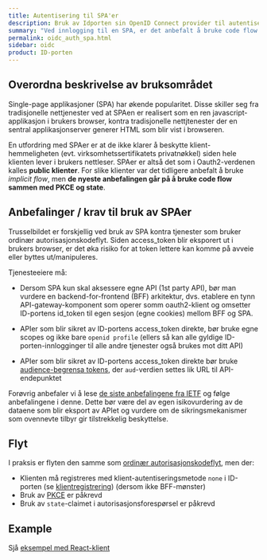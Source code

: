 ```yaml
---
title: Autentisering til SPA'er
description: Bruk av Idporten sin OpenID Connect provider til autentisering til Single  Page Applikasjoner
summary: "Ved innlogging til en SPA, er det anbefalt å bruke code flow med PKCE og state"
permalink: oidc_auth_spa.html
sidebar: oidc
product: ID-porten
---
```


## Overordna beskrivelse av bruksområdet

Single-page applikasjoner (SPA) har økende popularitet. Disse skiller seg fra tradisjonelle nettjenester ved at SPAen er realisert som en ren javascript-applikasjon i brukers browser, kontra tradisjonelle nettjtenester der en sentral applikasjonserver generer HTML som blir vist i browseren.

En utfordring med SPAer er at de ikke klarer å beskytte klient-hemmeligheten (evt. virksomhetssertifikatets privatnøkkel) siden hele klienten lever i brukers nettleser. SPAer er altså det som i Oauth2-verdenen kalles **public klienter**. For slike klienter var det tidligere anbefalt å bruke _implicit flow_, men **de nyeste anbefalingen går på å bruke code flow sammen med PKCE og state**.



## Anbefalinger / krav til bruk av SPAer

Trusselbildet er forskjellig ved bruk av SPA  kontra tjenester som bruker ordinær autorisasjonskodeflyt.  Siden access_token blir eksporert ut i brukers browser, er det øka risiko for at token lettere kan komme på avveie eller byttes ut/manipuleres.

Tjenesteeiere må:

 * Dersom SPA kun skal aksessere egne API (1st party API), bør man vurdere en backend-for-frontend (BFF) arkitektur, dvs. etablere en tynn API-gateway-komponent som operer somm oauth2-klient og omsetter ID-portens id_token til egen sesjon (egne cookies) mellom BFF og SPA.

 * APIer som blir sikret av ID-portens access_token direkte, bør bruke egne scopes og ikke bare `openid profile` (ellers så kan alle gyldige ID-porten-innlogginger til alle andre tjenester også brukes mot ditt API)

 * APIer som blir sikret av ID-portens access_token direkte bør bruke [audience-begrensa tokens](oidc_func_aud.html), der `aud`-verdien settes lik URL til API-endepunktet


Forøvrig anbefaler vi å lese [de siste anbefalingene fra IETF](https://tools.ietf.org/html/draft-ietf-oauth-browser-based-apps-00) og følge anbefalingene i denne.  Dette bør være del av egen isikovurdering av de dataene som blir eksport av APIet og vurdere om de sikringsmekanismer som ovennevte tilbyr gir tilstrekkelig beskyttelse.

## Flyt

I praksis er flyten den samme som [ordinær autorisasjonskodeflyt](oidc_auth_codeflow.html), men der:

- Klienten må registreres med klient-autentiseringsmetode `none`  i ID-porten (se [klientregistrering](oidc_func_clientreg.html)) (dersom ikke BFF-mønster)
- Bruk av [PKCE](oidc_func_pkce.html) er påkrevd
- Bruk av `state`-claimet i autorisasjonsforespørsel er påkrevd

## Example

Sjå [eksempel med React-klient](oidc_sample_react.html)
